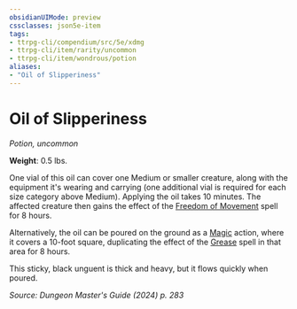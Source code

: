 ```yaml
---
obsidianUIMode: preview
cssclasses: json5e-item
tags:
- ttrpg-cli/compendium/src/5e/xdmg
- ttrpg-cli/item/rarity/uncommon
- ttrpg-cli/item/wondrous/potion
aliases: 
- "Oil of Slipperiness"
---
```

# Oil of Slipperiness
*Potion, uncommon*  


**Weight**: 0.5 lbs.

One vial of this oil can cover one Medium or smaller creature, along with the equipment it's wearing and carrying (one additional vial is required for each size category above Medium). Applying the oil takes 10 minutes. The affected creature then gains the effect of the [Freedom of Movement](3-Compendium/spells/freedom-of-movement-xphb.md) spell for 8 hours.

Alternatively, the oil can be poured on the ground as a [Magic](3-Compendium/rules/actions.md#Magic) action, where it covers a 10-foot square, duplicating the effect of the [Grease](3-Compendium/spells/grease-xphb.md) spell in that area for 8 hours.

This sticky, black unguent is thick and heavy, but it flows quickly when poured.

*Source: Dungeon Master's Guide (2024) p. 283*